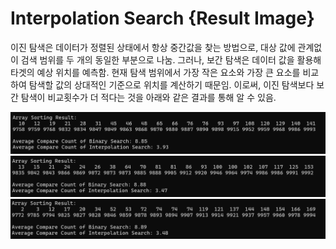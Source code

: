 # Interpolation Search {Result Image}

이진 탐색은 데이터가 정렬된 상태에서 항상 중간값을 찾는 방법으로, 대상 값에 관계없이 검색 범위를 두 개의 동일한 부분으로 나눔. 
그러나, 보간 탐색은 데이터 값을 활용해 타겟의 예상 위치를 예측함. 현재 탐색 범위에서 가장 작은 요소와 가장 큰 요소를 비교하여 탐색할 값의 상대적인 기준으로 위치를 계산하기 때문임. 이로써, 이진 탐색보다 보간 탐색이 비교횟수가 더 적다는 것을 아래와 같은 결과를 통해 알 수 있음.

![](./image16-1.png)
![](./image16-2.png)
![](./image16-3.png)
